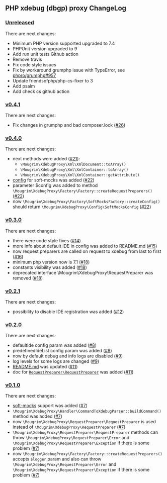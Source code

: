 ## PHP xdebug (dbgp) proxy ChangeLog

### [Unreleased]

There are next changes:

- Minimum PHP version supported upgraded to 7.4
- PHPUnit version upgraded to 9
- Add run unit tests Github action
- Remove travis
- Fix code style issues
- Fix by workaround grumphp issue with TypeError, see [phpro/grumphp#957](https://github.com/phpro/grumphp/issues/957)
- Update friendsofphp/php-cs-fixer to 3
- Add psalm
- Add check cs github action

### [v0.4.1]

There are next changes:

- Fix changes in grumphp and bad composer.lock ([#26](https://github.com/mougrim/php-xdebug-proxy/pull/26))

### [v0.4.0]

There are next changes:

- next methods were added ([#21](https://github.com/mougrim/php-xdebug-proxy/pull/21)):
  - `\Mougrim\XdebugProxy\Xml\XmlDocument::toArray()`
  - `\Mougrim\XdebugProxy\Xml\XmlContainer::toArray()`
  - `\Mougrim\XdebugProxy\Xml\XmlContainer::getAttribute()`
- [config](softMocksConfig) for soft-mocks was added ([#22](https://github.com/mougrim/php-xdebug-proxy/pull/22))
- parameter $config was added to method `\Mougrim\XdebugProxy\Factory\Factory::createRequestPreparers()` ([#22](https://github.com/mougrim/php-xdebug-proxy/pull/22))
- now `\Mougrim\XdebugProxy\Factory\SoftMocksFactory::createConfig()` should return `\Mougrim\XdebugProxy\Config\SoftMocksConfig` ([#22](https://github.com/mougrim/php-xdebug-proxy/pull/22))

### [v0.3.0]

There are next changes:

- there were code style fixes ([#14](https://github.com/mougrim/php-xdebug-proxy/pull/14))
- more info about default IDE in config was added to README.md ([#15](https://github.com/mougrim/php-xdebug-proxy/pull/15))
- now request preparers are called on request to xdebug from last to first ([#16](https://github.com/mougrim/php-xdebug-proxy/pull/16))
- minimum php version now is 7.1 ([#18](https://github.com/mougrim/php-xdebug-proxy/pull/18))
- constants visibility was added ([#18](https://github.com/mougrim/php-xdebug-proxy/pull/18))
- deprecated interface \Mougrim\XdebugProxy\RequestPreparer was removed ([#18](https://github.com/mougrim/php-xdebug-proxy/pull/18))

### [v0.2.1]

There are next changes:

- possibility to disable IDE registration was added ([#12](https://github.com/mougrim/php-xdebug-proxy/pull/12))

### [v0.2.0]

There are next changes:

- defaultIde config param was added ([#8](https://github.com/mougrim/php-xdebug-proxy/pull/8))
- predefinedIdeList config param was added ([#8](https://github.com/mougrim/php-xdebug-proxy/pull/8))
- now by default debug and info logs are disabled ([#9](https://github.com/mougrim/php-xdebug-proxy/pull/9))
- log levels for some logs are changed ([#9](https://github.com/mougrim/php-xdebug-proxy/pull/9))
- [README.md](README.md) was updated ([#11](https://github.com/mougrim/php-xdebug-proxy/pull/11))
- doc for [`RequestPreparer\RequestPreparer`](src/RequestPreparer/RequestPreparer.php) was added ([#11](https://github.com/mougrim/php-xdebug-proxy/pull/11))

### [v0.1.0]

There are next changes:

- [soft-mocks](https://github.com/badoo/soft-mocks/#using-with-xdebug) support was added ([#7](https://github.com/mougrim/php-xdebug-proxy/pull/7))
- `\Mougrim\XdebugProxy\Handler\CommandToXdebugParser::buildCommand()` method was added ([#7](https://github.com/mougrim/php-xdebug-proxy/pull/7))
- now `\Mougrim\XdebugProxy\RequestPreparer\RequestPreparer` is used instead of `\Mougrim\XdebugProxy\RequestPreparer` ([#7](https://github.com/mougrim/php-xdebug-proxy/pull/7))
- `\Mougrim\XdebugProxy\RequestPreparer\RequestPreparer` methods can throw `\Mougrim\XdebugProxy\RequestPreparer\Error` and `\Mougrim\XdebugProxy\RequestPreparer\Exception` if there is some problem ([#7](https://github.com/mougrim/php-xdebug-proxy/pull/7))
- now `\Mougrim\XdebugProxy\Factory\Factory::createRequestPreparers()` accepts `$logger` param and also can throw `\Mougrim\XdebugProxy\RequestPreparer\Error` and `\Mougrim\XdebugProxy\RequestPreparer\Exception` if there is some problem ([#7](https://github.com/mougrim/php-xdebug-proxy/pull/7))

[unreleased]: https://github.com/mougrim/php-xdebug-proxy/compare/0.4.1...HEAD
[v0.4.1]: https://github.com/mougrim/php-xdebug-proxy/compare/0.4.0...0.4.1
[v0.4.0]: https://github.com/mougrim/php-xdebug-proxy/compare/0.3.0...0.4.0
[v0.3.0]: https://github.com/mougrim/php-xdebug-proxy/compare/0.2.1...0.3.0
[v0.2.1]: https://github.com/mougrim/php-xdebug-proxy/compare/0.2.0...0.2.1
[v0.2.0]: https://github.com/mougrim/php-xdebug-proxy/compare/0.1.0...0.2.0
[v0.1.0]: https://github.com/mougrim/php-xdebug-proxy/compare/0.0.1...0.1.0
